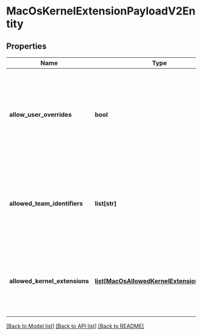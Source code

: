 # MacOsKernelExtensionPayloadV2Entity

## Properties
Name | Type | Description | Notes
------------ | ------------- | ------------- | -------------
**allow_user_overrides** | **bool** | Gets or sets a value indicating whether indicates whether users are allowed to approve additional kernel extensions. | [optional] 
**allowed_team_identifiers** | **list[str]** | Gets or sets team identifiers for which all validly signed kernel extensions will be allowed to load. | [optional] 
**allowed_kernel_extensions** | [**list[MacOsAllowedKernelExtensionsEntity_]**](MacOsAllowedKernelExtensionsEntity_.md) | Gets or sets set of kernel extensions that will always be allowed to load on the machine. | [optional] 

[[Back to Model list]](../README.md#documentation-for-models) [[Back to API list]](../README.md#documentation-for-api-endpoints) [[Back to README]](../README.md)


